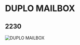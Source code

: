 # DUPLO MAILBOX
## 2230
![DUPLO MAILBOX](https://lc-www-live-s.legocdn.com/media/bricks/5/2/4539826.jpg)